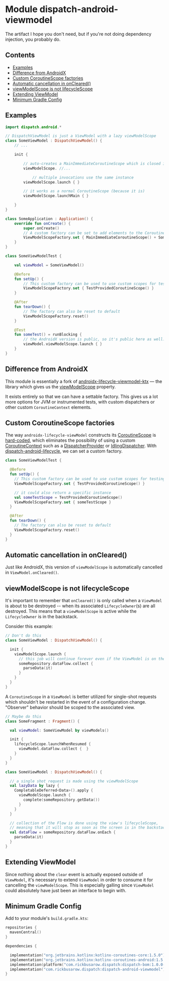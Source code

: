 # Module dispatch-android-viewmodel

The artifact I hope you don't need, but if you're not doing dependency injection, you probably do.

## Contents

<!--- TOC -->

* [Examples](#examples)
* [Difference from AndroidX](#difference-from-androidx)
* [Custom CoroutineScope factories](#custom-coroutinescope-factories)
* [Automatic cancellation in onCleared()](#automatic-cancellation-in-oncleared)
* [viewModelScope is not lifecycleScope](#viewmodelscope-is-not-lifecyclescope)
* [Extending ViewModel](#extending-viewmodel)
* [Minimum Gradle Config](#minimum-gradle-config)

<!--- END -->

## Examples

```Kotlin
import dispatch.android.*

// DispatchViewModel is just a ViewModel with a lazy viewModelScope
class SomeViewModel : DispatchViewModel() {
    // ...

    init {

        // auto-creates a MainImmediateCoroutineScope which is closed in onCleared()
        viewModelScope. //...

            // multiple invocations use the same instance
        viewModelScope.launch { }

        // it works as a normal CoroutineScope (because it is)
        viewModelScope.launchMain { }

    }
}

class SomeApplication : Application() {
    override fun onCreate() {
        super.onCreate()
        // A custom factory can be set to add elements to the CoroutineContext
        ViewModelScopeFactory.set { MainImmediateCoroutineScope() + SomeCustomElement() }
    }
}

class SomeViewModelTest {

    val viewModel = SomeViewModel()

    @Before
    fun setUp() {
        // This custom factory can be used to use custom scopes for testing
        ViewModelScopeFactory.set { TestProvidedCoroutineScope() }
    }

    @After
    fun tearDown() {
        // The factory can also be reset to default
        ViewModelScopeFactory.reset()
    }

    @Test
    fun someTest() = runBlocking {
        // the AndroidX version is public, so it's public here as well.
        viewModel.viewModelScope.launch { }
    }
}
```

## Difference from AndroidX

This module is essentially a fork of [androidx-lifecycle-viewmodel-ktx] — the library which gives us
the [viewModelScope][androidx-viewModelScope] property.

It exists entirely so that we can have a settable factory. This gives us a lot more options for JVM
or instrumented tests, with custom dispatchers or other custom `CoroutineContext` elements.

## Custom CoroutineScope factories

The way `androidx-lifecycle-viewModel` constructs its [CoroutineScope]
is [hard-coded][androidx-lifecycle-viewmodel-ktx], which eliminates the possibility of using a
custom [CoroutineContext]
such as a [DispatcherProvider] or [IdlingDispatcher]. With [dispatch-android-lifecycle], we can set
a custom factory.

``` kotlin
class SomeViewModelTest {

  @Before
  fun setUp() {
    // This custom factory can be used to use custom scopes for testing
    ViewModelScopeFactory.set { TestProvidedCoroutineScope() }

    // it could also return a specific instance
    val someTestScope = TestProvidedCoroutineScope()
    ViewModelScopeFactory.set { someTestScope }
  }

  @After
  fun tearDown() {
    // The factory can also be reset to default
    ViewModelScopeFactory.reset()
  }
}
```

## Automatic cancellation in onCleared()

Just like AndroidX, this version of `viewModelScope` is automatically cancelled
in `ViewModel.onCleared()`.

## viewModelScope is not lifecycleScope

It's important to remember that `onCleared()` is only called when a `ViewModel` is about to be
destroyed -- when its associated `LifecycleOwner`(s) are all destroyed. This means that
a `viewModelScope` is active while the `LifecycleOwner` is in the backstack.

Consider this example:

``` kotlin
// Don't do this
class SomeViewModel : DispatchViewModel() {

  init {
    viewModelScope.launch {
      // this job will continue forever even if the ViewModel is on the backstack.
      someRepository.dataFlow.collect {
        parseData(it)
      }
    }
  }
}
```

A `CoroutineScope` in a `ViewModel` is better utilized for single-shot requests which shouldn't be
restarted in the event of a configuration change.  "Observer" behavior should be scoped to the
associated view.

``` kotlin
// Maybe do this
class SomeFragment : Fragment() {

  val viewModel: SomeViewModel by viewModels()

  init {
    lifecycleScope.launchWhenResumed {
      viewModel.dataFlow.collect {  }
    }
  }
}

class SomeViewModel : DispatchViewModel() {

  // a single shot request is made using the viewModelScope
  val lazyData by lazy {
    CompletableDeferred<Data>().apply {
      viewModelScope.launch {
        complete(someRepository.getData())
      }
    }
  }

  // collection of the Flow is done using the view's lifecycleScope,
  // meaning that it will stop as soon as the screen is in the backstack
  val dataFlow = someRepository.dataFlow.onEach {
    parseData(it)
  }
}

```

## Extending ViewModel

Since nothing about the `clear` event is actually exposed outside of `ViewModel`, it's necessary to
extend `ViewModel` in order to consume it for cancelling the `viewModelScope`. This is especially
galling since `ViewModel` could absolutely have just been an interface to begin with.

## Minimum Gradle Config

Add to your module's `build.gradle.kts`:

``` kotlin
repositories {
  mavenCentral()
}

dependencies {

  implementation("org.jetbrains.kotlinx:kotlinx-coroutines-core:1.5.0")
  implementation("org.jetbrains.kotlinx:kotlinx-coroutines-android:1.5.0")
  implementation(platform("com.rickbusarow.dispatch:dispatch-bom:1.0.0-beta10"))
  implementation("com.rickbusarow.dispatch:dispatch-android-viewmodel")
}
```

[DispatcherProvider]: https://rbusarow.github.io/Dispatch/api/dispatch-core/dispatch.core/-dispatcher-provider/index.html


[IdlingDispatcher]: https://rbusarow.github.io/Dispatch/api/dispatch-android-espresso/dispatch.android.espresso/-idling-dispatcher/index.html

[androidx-lifecycle-viewmodel-ktx]: https://cs.android.com/androidx/platform/frameworks/support/+/androidx-master-dev:lifecycle/lifecycle-viewmodel-ktx/src/main/java/androidx/lifecycle/ViewModel.kt;l=42

[CoroutineContext]: https://kotlinlang.org/api/latest/jvm/stdlib/kotlin.coroutines/-coroutine-context/

[CoroutineScope]: https://kotlin.github.io/kotlinx.coroutines/kotlinx-coroutines-core/kotlinx.coroutines/coroutine-scope.html

[dispatch-android-lifecycle]: https://rbusarow.github.io/Dispatch/api/dispatch-android-lifecycle/index.html

[androidx-viewModelScope]: https://developer.android.com/topic/libraries/architecture/coroutines#viewmodelscope

